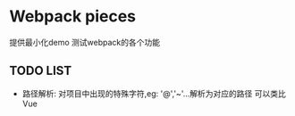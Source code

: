 # Webpack pieces 

提供最小化demo 测试webpack的各个功能

## TODO LIST

* 路径解析: 对项目中出现的特殊字符,eg: '@','~'...解析为对应的路径 可以类比Vue
